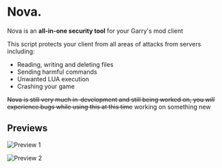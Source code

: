 # Nova.

Nova is an **all-in-one security tool** for your Garry's mod client

This script protects your client from all areas of attacks from servers including:

* Reading, writing and deleting files
* Sending harmful commands
* Unwanted LUA execution
* Crashing your game

~~Nova is still very much in-development and still being worked on, you _will_ experience bugs while using this at this time~~
working on something new

## Previews
![Preview 1](https://i.imgur.com/aj4iDxe.png)

![Preview 2](https://i.imgur.com/VGD0aDQ.png)
